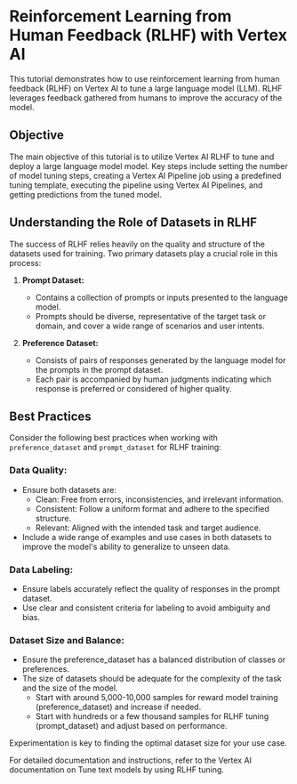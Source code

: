 # Reinforcement Learning from Human Feedback (RLHF) with Vertex AI

This tutorial demonstrates how to use reinforcement learning from human feedback (RLHF) on Vertex AI to tune a large language model (LLM). RLHF leverages feedback gathered from humans to improve the accuracy of the model.

## Objective

The main objective of this tutorial is to utilize Vertex AI RLHF to tune and deploy a large language model model. Key steps include setting the number of model tuning steps, creating a Vertex AI Pipeline job using a predefined tuning template, executing the pipeline using Vertex AI Pipelines, and getting predictions from the tuned model.

## Understanding the Role of Datasets in RLHF

The success of RLHF relies heavily on the quality and structure of the datasets used for training. Two primary datasets play a crucial role in this process:

1. **Prompt Dataset:**
   - Contains a collection of prompts or inputs presented to the language model.
   - Prompts should be diverse, representative of the target task or domain, and cover a wide range of scenarios and user intents.

2. **Preference Dataset:**
   - Consists of pairs of responses generated by the language model for the prompts in the prompt dataset.
   - Each pair is accompanied by human judgments indicating which response is preferred or considered of higher quality.

## Best Practices

Consider the following best practices when working with `preference_dataset` and `prompt_dataset` for RLHF training:

### Data Quality:
- Ensure both datasets are:
  - Clean: Free from errors, inconsistencies, and irrelevant information.
  - Consistent: Follow a uniform format and adhere to the specified structure.
  - Relevant: Aligned with the intended task and target audience.
- Include a wide range of examples and use cases in both datasets to improve the model's ability to generalize to unseen data.

### Data Labeling:
- Ensure labels accurately reflect the quality of responses in the prompt dataset.
- Use clear and consistent criteria for labeling to avoid ambiguity and bias.

### Dataset Size and Balance:
- Ensure the preference_dataset has a balanced distribution of classes or preferences.
- The size of datasets should be adequate for the complexity of the task and the size of the model.
  - Start with around 5,000-10,000 samples for reward model training (preference_dataset) and increase if needed.
  - Start with hundreds or a few thousand samples for RLHF tuning (prompt_dataset) and adjust based on performance.

Experimentation is key to finding the optimal dataset size for your use case.

For detailed documentation and instructions, refer to the Vertex AI documentation on Tune text models by using RLHF tuning.
